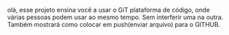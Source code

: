olá, esse projeto ensina você a usar o GiT plataforma de código, onde várias pessoas podem usar ao mesmo tempo. Sem interferir uma na outra. Também mostrará como colocar em push(enviar arquivo) para o GITHUB.
